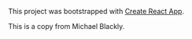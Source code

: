 This project was bootstrapped with [Create React App](https://github.com/facebook/create-react-app).

This is a copy from Michael Blackly.
